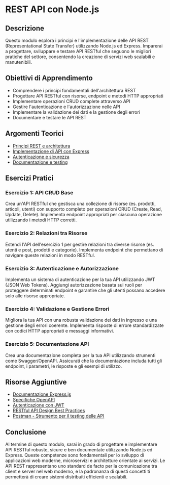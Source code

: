 # REST API con Node.js

## Descrizione
Questo modulo esplora i principi e l'implementazione delle API REST (Representational State Transfer) utilizzando Node.js ed Express. Imparerai a progettare, sviluppare e testare API RESTful che seguono le migliori pratiche del settore, consentendo la creazione di servizi web scalabili e manutenibili.

## Obiettivi di Apprendimento
- Comprendere i principi fondamentali dell'architettura REST
- Progettare API RESTful con risorse, endpoint e metodi HTTP appropriati
- Implementare operazioni CRUD complete attraverso API
- Gestire l'autenticazione e l'autorizzazione nelle API
- Implementare la validazione dei dati e la gestione degli errori
- Documentare e testare le API REST

## Argomenti Teorici
- [Principi REST e architettura](./teoria/01-principi-rest.md)
- [Implementazione di API con Express](./teoria/02-implementazione-api.md)
- [Autenticazione e sicurezza](./teoria/03-autenticazione-sicurezza.md)
- [Documentazione e testing](./teoria/04-documentazione-testing.md)

## Esercizi Pratici

### Esercizio 1: API CRUD Base
Crea un'API RESTful che gestisca una collezione di risorse (es. prodotti, articoli, utenti) con supporto completo per operazioni CRUD (Create, Read, Update, Delete). Implementa endpoint appropriati per ciascuna operazione utilizzando i metodi HTTP corretti.

### Esercizio 2: Relazioni tra Risorse
Estendi l'API dell'esercizio 1 per gestire relazioni tra diverse risorse (es. utenti e post, prodotti e categorie). Implementa endpoint che permettano di navigare queste relazioni in modo RESTful.

### Esercizio 3: Autenticazione e Autorizzazione
Implementa un sistema di autenticazione per la tua API utilizzando JWT (JSON Web Tokens). Aggiungi autorizzazione basata sui ruoli per proteggere determinati endpoint e garantire che gli utenti possano accedere solo alle risorse appropriate.

### Esercizio 4: Validazione e Gestione Errori
Migliora la tua API con una robusta validazione dei dati in ingresso e una gestione degli errori coerente. Implementa risposte di errore standardizzate con codici HTTP appropriati e messaggi informativi.

### Esercizio 5: Documentazione API
Crea una documentazione completa per la tua API utilizzando strumenti come Swagger/OpenAPI. Assicurati che la documentazione includa tutti gli endpoint, i parametri, le risposte e gli esempi di utilizzo.

## Risorse Aggiuntive
- [Documentazione Express.js](https://expressjs.com/)
- [Specifiche OpenAPI](https://swagger.io/specification/)
- [Autenticazione con JWT](https://jwt.io/)
- [RESTful API Design Best Practices](https://restfulapi.net/)
- [Postman - Strumento per il testing delle API](https://www.postman.com/)

## Conclusione
Al termine di questo modulo, sarai in grado di progettare e implementare API RESTful robuste, sicure e ben documentate utilizzando Node.js ed Express. Queste competenze sono fondamentali per lo sviluppo di applicazioni web moderne, microservizi e architetture orientate ai servizi. Le API REST rappresentano uno standard de facto per la comunicazione tra client e server nel web moderno, e la padronanza di questi concetti ti permetterà di creare sistemi distribuiti efficienti e scalabili.